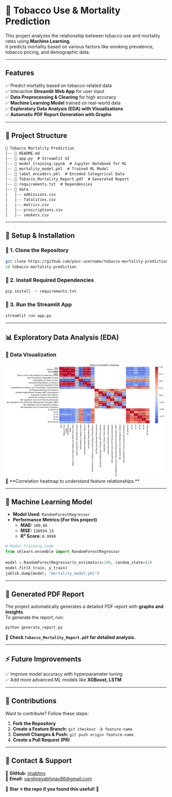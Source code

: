 # 🚬 Tobacco Use & Mortality Prediction   

This project analyzes the relationship between tobacco use and mortality rates using **Machine Learning**.  
It predicts mortality based on various factors like smoking prevalence, tobacco pricing, and demographic data.

---

##  Features  
✅ Predict mortality based on tobacco-related data  
✅ Interactive **Streamlit Web App** for user input  
✅ **Data Preprocessing & Cleaning** for high accuracy  
✅ **Machine Learning Model** trained on real-world data  
✅ **Exploratory Data Analysis (EDA) with Visualizations**  
✅ **Automatic PDF Report Generation with Graphs**  

---

## 📂 Project Structure  
```
📁 Tobacco Mortality Prediction  
│-- 📜 README.md  
│-- 📜 app.py  # Streamlit UI  
│-- 📜 model_training.ipynb  # Jupyter Notebook for ML  
│-- 📜 mortality_model.pkl  # Trained ML Model  
│-- 📜 label_encoders.pkl  # Encoded Categorical Data  
│-- 📜 Tobacco_Mortality_Report.pdf  # Generated Report  
│-- 📜 requirements.txt  # Dependencies  
│-- 📁 data  
│   │-- admissions.csv  
│   │-- fatalities.csv  
│   │-- metrics.csv  
│   │-- prescriptions.csv  
│   │-- smokers.csv  
```

---

## 🚀 **Setup & Installation**  
### **🔹 1. Clone the Repository**  
```bash
git clone https://github.com/your-username/tobacco-mortality-prediction.git
cd tobacco-mortality-prediction
```

### **🔹 2. Install Required Dependencies**  
```bash
pip install -r requirements.txt
```

### **🔹 3. Run the Streamlit App**  
```bash
streamlit run app.py
```

---

## 📊 **Exploratory Data Analysis (EDA)**
### **🔹 Data Visualization**
<img src="heatmap.png" width="500">  
📌 **Correlation heatmap to understand feature relationships.**  

---

## 🤖 **Machine Learning Model**
- **Model Used:** `RandomForestRegressor`
- **Performance Metrics:(For this project)**
  - **MAE:** `100.66`
  - **MSE:** `138934.15`
  - **R² Score:** `0.9998`
  
```python
# Model Training Code
from sklearn.ensemble import RandomForestRegressor

model = RandomForestRegressor(n_estimators=100, random_state=42)
model.fit(X_train, y_train)
joblib.dump(model, "mortality_model.pkl")
```

---

## 📜 **Generated PDF Report**
The project automatically generates a detailed PDF report with **graphs and insights**.  
To generate the report, run:  
```bash
python generate_report.py
```
📌 **Check `Tobacco_Mortality_Report.pdf` for detailed analysis.**

---

## ⚡ **Future Improvements**
✅ Improve model accuracy with hyperparameter tuning  
✅ Add more advanced ML models like **XGBoost, LSTM** 

---

## 🤝 **Contributions**
Want to contribute? Follow these steps:
1. **Fork the Repository**  
2. **Create a Feature Branch:** `git checkout -b feature-name`  
3. **Commit Changes & Push:** `git push origin feature-name`  
4. **Create a Pull Request (PR)**  

---

## 📧 **Contact & Support**
🔗 **GitHub:** [imabhnv](https://github.com/imabhnv)  
📩 **Email:** varshneyabhinav66@gmail.com  

📌 **Star ⭐ the repo if you found this useful!** 🚀  
